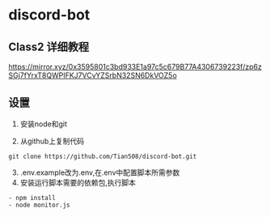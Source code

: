 # discord-bot

## Class2 详细教程
https://mirror.xyz/0x3595801c3bd933E1a97c5c679B77A4306739223f/zp6zSGj7fYrxT8QWPIFKJ7VCvYZSrbN32SN6DkVOZ5o

## 设置
1. 安装node和git

2. 从github上复制代码
  ```
  git clone https://github.com/Tian508/discord-bot.git
  ```
3. .env.example改为.env,在.env中配置脚本所需参数
4. 安装运行脚本需要的依赖包,执行脚本
```
- npm install
- node monitor.js
```